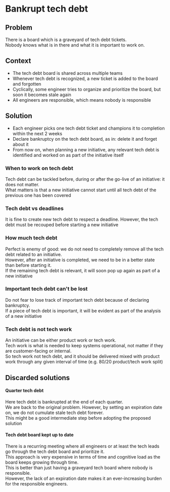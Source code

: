 # Bankrupt tech debt

## Problem
There is a board which is a graveyard of tech debt tickets.  
Nobody knows what is in there and what it is important to work on.

## Context
- The tech debt board is shared across multiple teams
- Whenever tech debt is recognized, a new ticket is added to the board and forgotten
- Cyclically, some engineer tries to organize and prioritize the board, but soon it becomes stale again
- All engineers are responsible, which means nobody is responsible

## Solution
- Each engineer picks one tech debt ticket and champions it to completion within the next 2 weeks
- Declare bankruptcy on the tech debt board, as in: delete it and forget about it
- From now on, when planning a new initiative, any relevant tech debt is identified and worked on as part of the initiative itself

### When to work on tech debt
Tech debt can be tackled before, during or after the go-live of an initiative: it does not matter.  
What matters is that a new initiative cannot start until all tech debt of the previous one has been covered

### Tech debt vs deadlines
It is fine to create new tech debt to respect a deadline.
However, the tech debt must be recouped before starting a new initiative

### How much tech debt
Perfect is enemy of good: we do not need to completely remove all the tech debt related to an initiative.  
However, after an initiative is completed, we need to be in a better state than before starting it.  
If the remaining tech debt is relevant, it will soon pop up again as part of a new initiative

### Important tech debt can't be lost
Do not fear to lose track of important tech debt because of declaring bankruptcy.  
If a piece of tech debt is important, it will be evident as part of the analysis of a new initiative

### Tech debt is not tech work
An initiative can be either product work or tech work.  
Tech work is what is needed to keep systems operational, not matter if they are customer-facing or internal.  
So tech work not tech debt, and it should be delivered mixed with product work through any given interval of time (e.g. 80/20 product/tech work split)

## Discarded solutions

#### Quarter tech debt
Here tech debt is bankrupted at the end of each quarter.  
We are back to the original problem. However, by setting an expiration date on, we do not cumulate stale tech debt forever.  
This might be a good intermediate step before adopting the proposed solution

#### Tech debt board kept up to date
There is a recurring meeting where all engineers or at least the tech leads go through the tech debt board and prioritize it.  
This approach is very expensive in terms of time and cognitive load as the board keeps growing through time.  
This is better than just having a graveyard tech board where nobody is responsible.  
However, the lack of an expiration date makes it an ever-increasing burden for the responsible engineers.

